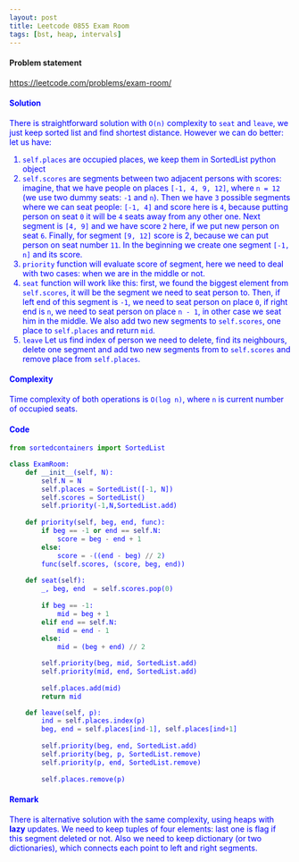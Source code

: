 ```yaml
---
layout: post
title: Leetcode 0855 Exam Room
tags: [bst, heap, intervals]
---
```


#### Problem statement

<a href="https://leetcode.com/problems/exam-room/"> <font color = blue>https://leetcode.com/problems/exam-room/

#### Solution
There is straightforward solution with `O(n)` complexity to `seat` and `leave`, we just keep sorted list and find shortest distance. However we can do better: let us have:

1. `self.places` are occupied places, we keep them in SortedList python object
2. `self.scores` are segments between two adjacent persons with scores: imagine, that we have people on places `[-1, 4, 9, 12]`, where `n = 12` (we use two dummy seats: `-1` and `n`). Then we have `3` possible segments where we can seat people: `[-1, 4]` and score here is `4`, because putting person on seat `0` it will be `4` seats away from any other one. Next segment is `[4, 9]` and we have score `2` here, if we put new person on seat `6`. Finally, for segment `[9, 12]` score is 2, because we can put person on seat number `11`. In the beginning we create one segment `[-1, n]` and its score.
3. `priority` function will evaluate score of segment, here we need to deal with two cases: when we are in the middle or not.
4. `seat` function will work like this: first, we found the biggest element from `self.scores`, it will be the segment we need to seat person to. Then, if left end of this segment is `-1`, we need to seat person on place `0`, if right end is `n`, we need to seat person on place `n - 1`, in other case we seat him in the middle. We also add two new segments to `self.scores`, one place to `self.places` and return `mid`.
5. `leave` Let us find index of person we need to delete, find its neighbours, delete one segment and add two new segments from to `self.scores` and remove place from `self.places`.

#### Complexity
Time complexity of both operations is `O(log n)`, where `n` is current number of occupied seats.

#### Code
```python
from sortedcontainers import SortedList

class ExamRoom:
    def __init__(self, N):
        self.N = N
        self.places = SortedList([-1, N])
        self.scores = SortedList()
        self.priority(-1,N,SortedList.add)
        
    def priority(self, beg, end, func): 
        if beg == -1 or end == self.N:
            score = beg - end + 1
        else:
            score = -((end - beg) // 2)
        func(self.scores, (score, beg, end))
        
    def seat(self):
        _, beg, end  = self.scores.pop(0)
        
        if beg == -1:
            mid = beg + 1
        elif end == self.N:
            mid = end - 1
        else:
            mid = (beg + end) // 2

        self.priority(beg, mid, SortedList.add)
        self.priority(mid, end, SortedList.add)
    
        self.places.add(mid)
        return mid

    def leave(self, p):
        ind = self.places.index(p)
        beg, end = self.places[ind-1], self.places[ind+1]
        
        self.priority(beg, end, SortedList.add)
        self.priority(beg, p, SortedList.remove)
        self.priority(p, end, SortedList.remove)
        
        self.places.remove(p)
```

#### Remark
There is alternative solution with the same complexity, using heaps with **lazy** updates. We need to keep tuples of four elements: last one is flag if this segment deleted or not. Also we need to keep dictionary (or two dictionaries), which connects each point to left and right segments.

